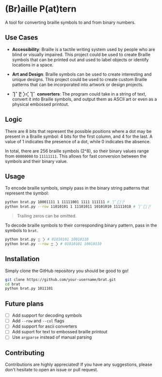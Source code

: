 # (Br)aille P(at)tern
A tool for converting braille symbols to and from binary numbers.

## Use Cases
- **Accessibility**: Braille is a tactile writing system used by people who are blind or visually impaired. This project could be used to create Braille symbols that can be printed out and used to label objects or identify locations in a space.

- **Art and Design**: Braille symbols can be used to create interesting and unique designs. This project could be used to create custom Braille patterns that can be incorporated into artwork or design projects.

- **⢹⠁⣟ ⡱⢎ ⢹⠁ converters**: The program could take in a string of text, convert it into Braille symbols, and output them as ASCII art or even as a physical embossed printout.

## Logic
There are 8 bits that represent the possible positions where a dot may be present in a Braille symbol: 4 bits for the first column, and 4 for the last. A value of 1 indicates the presence of a dot, while 0 indicates the absence. 

In total, there are 256 braille symbols (2^8), so their binary values range from `00000000` to `11111111`. This allows for fast conversion between the symbols and their binary value.

## Usage
To encode braille symbols, simply pass in the binary string patterns that represent the symbol:

``` sh
python brat.py 10001111 1 11111001 1111 111111 # ⢹⠁⣏⡇⡟
python brat.py --row 11010101 1 11101011 10101010 11111010 # ⢹⠁⣏⡇⡟
```

> Trailing zeros can be omitted.

To decode braille symbols to their corresponding binary pattern, pass in the symbols to `brat`.

```sh
python brat.py ⣒ ⡱ # 01010101 10010110
python brat.py --row ⣒ ⡱ # 01010101 10010110
```

## Installation
Simply clone the GitHub repository you should be good to go!

```sh
git clone https://github.com/your-username/brat.git
cd brat
python brat.py 1011101
```

## Future plans
- [ ] Add support for decoding symbols
- [ ] Add `--row` and `--col` flags
- [ ] Add support for ascii converters
- [ ] Add suport for text to embossed braille printout
- [ ] Use `argparse` instead of manual parsing

## Contributing
Contributions are highly appreciated! If you have any suggestions, please don't hesitate to open an issue or pull request.
